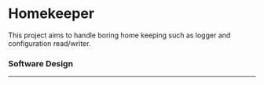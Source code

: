 # Homekeeper

This project aims to handle boring home keeping such as logger and configuration read/writer.

### Software Design
--------------------------------------------------------------------------
